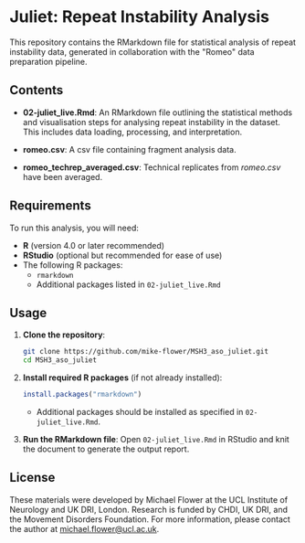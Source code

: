 
# Juliet: Repeat Instability Analysis

This repository contains the RMarkdown file for statistical analysis of repeat instability data, generated in collaboration with the "Romeo" data preparation pipeline.

## Contents

- **02-juliet_live.Rmd**: An RMarkdown file outlining the statistical methods and visualisation steps for analysing repeat instability in the dataset. This includes data loading, processing, and interpretation.

- **romeo.csv**: A csv file containing fragment analysis data.

- **romeo_techrep_averaged.csv**: Technical replicates from *romeo.csv* have been averaged.

## Requirements

To run this analysis, you will need:
- **R** (version 4.0 or later recommended)
- **RStudio** (optional but recommended for ease of use)
- The following R packages:
  - `rmarkdown`
  - Additional packages listed in `02-juliet_live.Rmd`

## Usage

1. **Clone the repository**:
   ```bash
   git clone https://github.com/mike-flower/MSH3_aso_juliet.git
   cd MSH3_aso_juliet
   ```

2. **Install required R packages** (if not already installed):
   ```R
   install.packages("rmarkdown")
   ```
   - Additional packages should be installed as specified in `02-juliet_live.Rmd`.

3. **Run the RMarkdown file**:
   Open `02-juliet_live.Rmd` in RStudio and knit the document to generate the output report.

## License

These materials were developed by Michael Flower at the UCL Institute of Neurology and UK DRI, London. Research is funded by CHDI, UK DRI, and the Movement Disorders Foundation. For more information, please contact the author at michael.flower@ucl.ac.uk.
